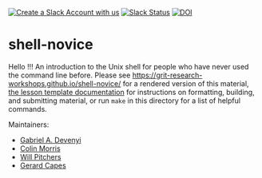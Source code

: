 [![Create a Slack Account with us](https://img.shields.io/badge/Create_Slack_Account-The_Carpentries-071159.svg)](https://swc-slack-invite.herokuapp.com/) 
[![Slack Status](https://img.shields.io/badge/Slack_Channel-swc--shell-E01563.svg)](https://swcarpentry.slack.com/messages/C9X3XTHJ8) 
[![DOI](https://zenodo.org/badge/DOI/10.5281/zenodo.3266823.svg)](https://doi.org/10.5281/zenodo.3266823)

shell-novice
============

Hello !!! An introduction to the Unix shell for people who have never used the command line before.
Please see <https://grit-research-workshops.github.io/shell-novice/> for a rendered version of this material,
[the lesson template documentation][lesson-example]
for instructions on formatting, building, and submitting material,
or run `make` in this directory for a list of helpful commands.

Maintainers:

* [Gabriel A. Devenyi][devenyi_gabriel]
* [Colin Morris][colin_morris]
* [Will Pitchers][will_pitchers]
* [Gerard Capes][gerard_capes]

[devenyi_gabriel]: http://software-carpentry.org/team/#devenyi_gabriel
[colin_morris]: https://github.com/colinmorris
[will_pitchers]: https://software-carpentry.org/team/#pitchers_w
[gerard_capes]: https://carpentries.org/instructors/#capes_gerard
[lesson-example]: https://carpentries.github.io/lesson-example/

